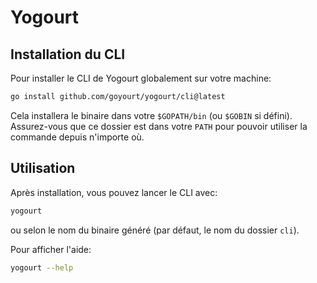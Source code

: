 # Yogourt

## Installation du CLI

Pour installer le CLI de Yogourt globalement sur votre machine:

```sh
go install github.com/goyourt/yogourt/cli@latest
```

Cela installera le binaire dans votre `$GOPATH/bin` (ou `$GOBIN` si défini). Assurez-vous que ce dossier est dans votre `PATH` pour pouvoir utiliser la commande depuis n'importe où.

## Utilisation

Après installation, vous pouvez lancer le CLI avec:

```sh
yogourt
```

ou selon le nom du binaire généré (par défaut, le nom du dossier `cli`).

Pour afficher l'aide:

```sh
yogourt --help
```

